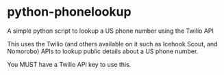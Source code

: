 # python-phonelookup
A simple python script to lookup a US phone number using the Twilio API

This uses the Twilio (and others available on it such as Icehook Scout, and Nomorobo) APIs to lookup public details about a US phone number.

You MUST have a Twilio API key to use this.
